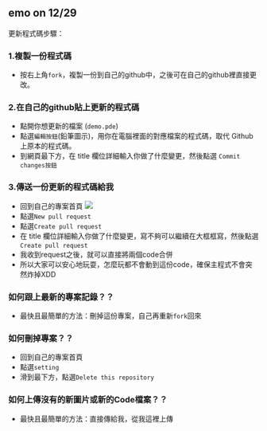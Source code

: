 ## emo on 12/29

更新程式碼步驟：

### 1.複製一份程式碼
- 按右上角`fork`，複製一份到自己的github中，之後可在自己的github裡直接更改。

### 2.在自己的github貼上更新的程式碼
- 點開你想更新的檔案 (`demo.pde`)
- 點選`編輯按鈕`(鉛筆圖示)，用你在電腦裡面的對應檔案的程式碼，取代 Github 上原本的程式碼。
- 到網頁最下方，在 title 欄位詳細輸入你做了什麼變更，然後點選 `Commit changes按鈕`

### 3.傳送一份更新的程式碼給我
- 回到自己的專案首頁
![](https://upload.cc/i/5JKiPb.png)
- 點選`New pull request`
- 點選`Create pull request`
- 在 title 欄位詳細輸入你做了什麼變更，寫不夠可以繼續在大框框寫，然後點選 `Create pull request`
- 我收到request之後，就可以直接將兩個code合併
- 所以大家可以安心地玩耍，怎麼玩都不會動到這份code，確保主程式不會突然炸掉XDD

### 如何跟上最新的專案記錄？？
- 最快且最簡單的方法：刪掉這份專案，自己再重新`fork`回來

### 如何刪掉專案？？
- 回到自己的專案首頁
- 點選`setting`
- 滑到最下方，點選`Delete this repository`

### 如何上傳沒有的新圖片或新的Code檔案？？
- 最快且最簡單的方法：直接傳給我，從我這裡上傳
